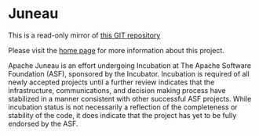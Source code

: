 <!--
 ***************************************************************************************************************************
 * Licensed to the Apache Software Foundation (ASF) under one or more contributor license agreements.  See the NOTICE file *
 * distributed with this work for additional information regarding copyright ownership.  The ASF licenses this file        *
 * to you under the Apache License, Version 2.0 (the "License"); you may not use this file except in compliance            *
 * with the License.  You may obtain a copy of the License at                                                              *
 *                                                                                                                         *
 *  http://www.apache.org/licenses/LICENSE-2.0                                                                             *
 *                                                                                                                         *
 * Unless required by applicable law or agreed to in writing, software distributed under the License is distributed on an  *
 * "AS IS" BASIS, WITHOUT WARRANTIES OR CONDITIONS OF ANY KIND, either express or implied.  See the License for the        *
 * specific language governing permissions and limitations under the License.                                              *
 ***************************************************************************************************************************
-->

# Juneau

This is a read-only mirror of [this GIT repository](https://git-wip-us.apache.org/repos/asf/incubator-juneau.git)

Please visit the [home page](http://juneau.apache.org) for more information about this project.

Apache Juneau is an effort undergoing Incubation at The Apache Software Foundation (ASF), sponsored by the Incubator. 
Incubation is required of all newly accepted projects until a further review indicates that the infrastructure, communications, and decision making process have stabilized in a manner consistent with other successful ASF projects. 
While incubation status is not necessarily a reflection of the completeness or stability of the code, it does indicate that the project has yet to be fully endorsed by the ASF.

